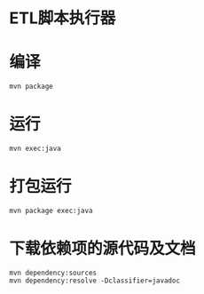 # ETL脚本执行器

# 编译
	mvn package

# 运行
	mvn exec:java


# 打包运行
	mvn package exec:java

# 下载依赖项的源代码及文档
	mvn dependency:sources
	mvn dependency:resolve -Dclassifier=javadoc